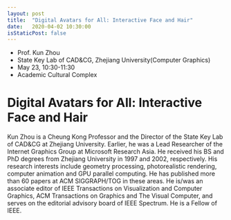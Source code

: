 ```yaml
---
layout: post
title:  "Digital Avatars for All: Interactive Face and Hair"
date:   2020-04-02 10:30:00
isStaticPost: false
---
```

- Prof. Kun Zhou
- State Key Lab of CAD&CG, Zhejiang University(Computer Graphics)
- May 23, 10:30-11:30
- Academic Cultural Complex

# Digital Avatars for All: Interactive Face and Hair
Kun Zhou is a Cheung Kong Professor and the Director of the State Key Lab of CAD&CG at Zhejiang University. Earlier, he was a Lead Researcher of the Internet Graphics Group at Microsoft Research Asia. He received his BS and PhD degrees from Zhejiang University in 1997 and 2002, respectively. His research interests include geometry processing, photorealistic rendering, computer animation and GPU parallel computing. He has published more than 60 papers at ACM SIGGRAPH/TOG in these areas. He is/was an associate editor of IEEE Transactions on Visualization and Computer Graphics, ACM Transactions on Graphics and The Visual Computer, and serves on the editorial advisory board of IEEE Spectrum. He is a Fellow of IEEE.